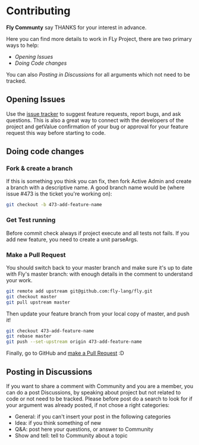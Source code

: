 # Contributing
**Fly Communty** say THANKS for your interest in advance.

Here you can find more details to work in FLy Project,
there are two primary ways to help:

- _Opening Issues_
- _Doing Code changes_

You can also _Posting in Discussions_ for all arguments which not need to be tracked.

## Opening Issues
Use the [issue tracker](https://github.com/fly-lang/fly/issues) to suggest feature requests, report bugs, and ask questions.
This is also a great way to connect with the developers of the project and getValue
confirmation of your bug or approval for your feature request this way before starting to code.

## Doing code changes
### Fork & create a branch
If this is something you think you can fix, then fork Active Admin and create a branch with a descriptive name.
A good branch name would be (where issue #473 is the ticket you're working on):
```sh
git checkout -b 473-add-feature-name
```

### Get Test running
Before commit check always if project execute and all tests not fails.
If you add new feature, you need to create a unit parseArgs.

### Make a Pull Request
You should switch back to your master branch and make sure it's up to date with Fly's master branch:
with enough details in the comment to understand your work.
```sh
git remote add upstream git@github.com:fly-lang/fly.git
git checkout master
git pull upstream master
```

Then update your feature branch from your local copy of master, and push it!

```sh
git checkout 473-add-feature-name
git rebase master
git push --set-upstream origin 473-add-feature-name
```

Finally, go to GitHub and [make a Pull Request](https://docs.github.com/en/github/collaborating-with-issues-and-pull-requests/creating-a-pull-request) :D

## Posting in Discussions
If you want to share a comment with Community and you are a member,
you can do a post Discussions, by speaking about project but not related to code or not need to be tracked.
Please before post do a search to look for if your argument was already posted, 
if not chose a right categories:
- General: if you can't insert your post in the following categories
- Idea: if you think something of new
- Q&A: post here your questions, or answer to Community
- Show and tell: tell to Community about a topic
